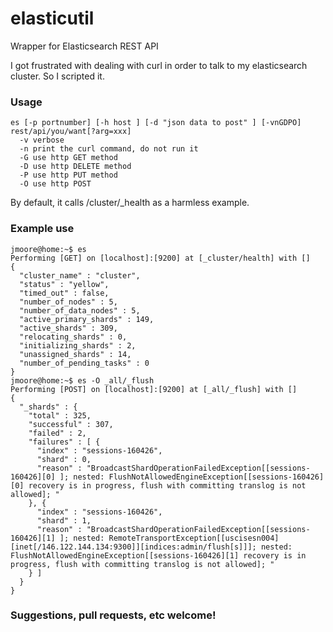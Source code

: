 # elasticutil
Wrapper for Elasticsearch REST API

I got frustrated with dealing with curl in order to talk to my elasticsearch cluster.  So I scripted it.

### Usage
```
es [-p portnumber] [-h host ] [-d "json data to post" ] [-vnGDPO] rest/api/you/want[?arg=xxx]
  -v verbose
  -n print the curl command, do not run it
  -G use http GET method
  -D use http DELETE method
  -P use http PUT method
  -O use http POST
  ```
  
By default, it calls /cluster/_health as a harmless example.

### Example use
```
jmoore@home:~$ es
Performing [GET] on [localhost]:[9200] at [_cluster/health] with []
{
  "cluster_name" : "cluster",
  "status" : "yellow",
  "timed_out" : false,
  "number_of_nodes" : 5,
  "number_of_data_nodes" : 5,
  "active_primary_shards" : 149,
  "active_shards" : 309,
  "relocating_shards" : 0,
  "initializing_shards" : 2,
  "unassigned_shards" : 14,
  "number_of_pending_tasks" : 0
}
jmoore@home:~$ es -O _all/_flush
Performing [POST] on [localhost]:[9200] at [_all/_flush] with []
{
  "_shards" : {
    "total" : 325,
    "successful" : 307,
    "failed" : 2,
    "failures" : [ {
      "index" : "sessions-160426",
      "shard" : 0,
      "reason" : "BroadcastShardOperationFailedException[[sessions-160426][0] ]; nested: FlushNotAllowedEngineException[[sessions-160426][0] recovery is in progress, flush with committing translog is not allowed]; "
    }, {
      "index" : "sessions-160426",
      "shard" : 1,
      "reason" : "BroadcastShardOperationFailedException[[sessions-160426][1] ]; nested: RemoteTransportException[[uscisesn004][inet[/146.122.144.134:9300]][indices:admin/flush[s]]]; nested: FlushNotAllowedEngineException[[sessions-160426][1] recovery is in progress, flush with committing translog is not allowed]; "
    } ]
  }
}
```

### Suggestions, pull requests, etc welcome!
